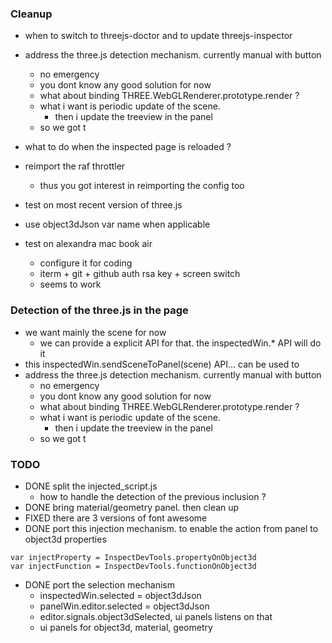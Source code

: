 ### Cleanup

- when to switch to threejs-doctor and to update threejs-inspector
- address the three.js detection mechanism. currently manual with button
  - no emergency
  - you dont know any good solution for now
  - what about binding THREE.WebGLRenderer.prototype.render ?
  - what i want is periodic update of the scene.
    - then i update the treeview in the panel
  - so we got t
- what to do when the inspected page is reloaded ?
- reimport the raf throttler
  - thus you got interest in reimporting the config too

- test on most recent version of three.js
- use object3dJson var name when applicable
- test on alexandra mac book air
  - configure it for coding
  - iterm + git + github auth rsa key + screen switch
  - seems to work

### Detection of the three.js in the page
- we want mainly the scene for now
  - we can provide a explicit API for that. the inspectedWin.* API will do it
- this inspectedWin.sendSceneToPanel(scene) API... can be used to 
- address the three.js detection mechanism. currently manual with button
  - no emergency
  - you dont know any good solution for now
  - what about binding THREE.WebGLRenderer.prototype.render ?
  - what i want is periodic update of the scene.
    - then i update the treeview in the panel
  - so we got t

### TODO



- DONE split the injected_script.js
  - how to handle the detection of the previous inclusion ?
- DONE bring material/geometry panel. then clean up
- FIXED there are 3 versions of font awesome
- DONE port this injection mechanism. to enable the action from panel to object3d properties
```
var injectProperty = InspectDevTools.propertyOnObject3d
var injectFunction = InspectDevTools.functionOnObject3d
```
- DONE port the selection mechanism
  - inspectedWin.selected = object3dJson
  - panelWin.editor.selected = object3dJson
  - editor.signals.object3dSelected, ui panels listens on that
  - ui panels for object3d, material, geometry
  
